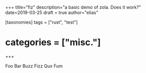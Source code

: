 +++
title="fiz"
description="a basic demo of zola. Does it work?"
date=2019-03-25
draft = true
author="elias"

[taxonomies]
tags = ["rust", "test"]
# categories = ["misc."]
+++


Foo Bar Buzz Fizz Qux Fum
